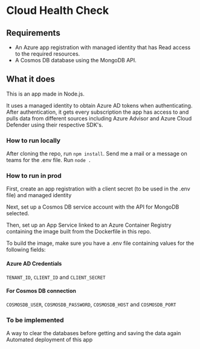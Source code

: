 # Cloud Health Check

## Requirements
- An Azure app registration with managed identity that has Read access to the required resources.
- A Cosmos DB database using the MongoDB API.

## What it does

This is an app made in Node.js.

It uses a managed identity to obtain Azure AD tokens when authenticating.
After authentication, it gets every subscription the app has access to and pulls data from different sources including Azure Advisor and Azure Cloud Defender using their respective SDK's.

### How to run locally

After cloning the repo, run `npm install`.
Send me a mail or a message on teams for the .env file.
Run `node .`

### How to run in prod

First, create an app registration with a client secret (to be used in the .env file) and managed identity 

Next, set up a Cosmos DB service account with the API for MongoDB selected.

Then, set up an App Service linked to an Azure Container Registry containing the image built from the Dockerfile in this repo.

To build the image, make sure you have a .env file containing values for the following fields:

#### Azure AD Credentials
`TENANT_ID`, `CLIENT_ID` and `CLIENT_SECRET`

#### For Cosmos DB connection
`COSMOSDB_USER`, `COSMOSDB_PASSWORD`, `COSMOSDB_HOST` and `COSMOSDB_PORT`

### To be implemented
A way to clear the databases before getting and saving the data again
Automated deployment of this app
